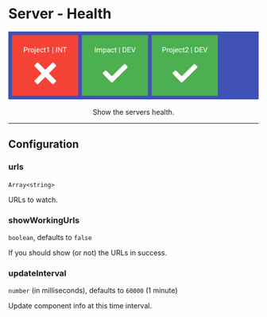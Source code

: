 # Server - Health

<p align="center">
  <img alt="Server - Health" src="/plugins/visual-management-plugin-server/assets/health.png" />
</p>

<p align="center">Show the servers health.</p>

---

## Configuration

### urls

`Array<string>`

URLs to watch.

### showWorkingUrls

`boolean`, defaults to `false`

If you should show (or not) the URLs in success.

### updateInterval

`number` (in milliseconds), defaults to `60000` (1 minute)

Update component info at this time interval.
